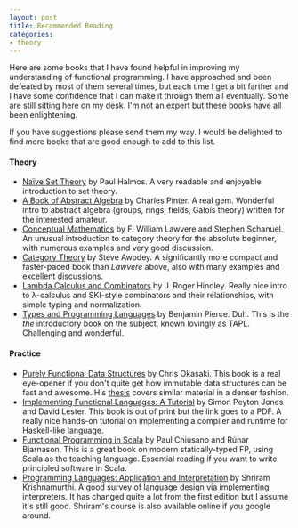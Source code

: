 ```yaml
---
layout: post
title: Recommended Reading
categories:
- theory
---
```


Here are some books that I have found helpful in improving my understanding of functional programming. I have approached and been defeated by most of them several times, but each time I get a bit farther and I have some confidence that I can make it through them all eventually. Some are still sitting here on my desk. I'm not an expert but these books have all been enlightening.

If you have suggestions please send them my way. I would be delighted to find more books that are good enough to add to this list.

#### Theory

- [Naïve Set Theory](http://www.amazon.com/Naive-Set-Theory-Paul-Halmos/dp/1614271313) by Paul Halmos. A very readable and  enjoyable introduction to set theory.
- [A Book of Abstract Algebra](http://www.amazon.com/Book-Abstract-Algebra-Second-Mathematics/dp/0486474178/ref=sr_1_1?s=books&ie=UTF8&qid=1396505666&sr=1-1&keywords=A+Book+of+Abstract+Algebra) by Charles Pinter. A real gem. Wonderful intro to abstract algebra (groups, rings, fields, Galois theory) written for the interested amateur.
- [Conceptual Mathematics](http://www.amazon.com/Conceptual-Mathematics-First-Introduction-Categories/dp/052171916X/ref=sr_1_1?s=books&ie=UTF8&qid=1396505702&sr=1-1&keywords=Conceptual+Mathematics) by F. William Lawvere and Stephen Schanuel. An unusual introduction to category theory for the absolute beginner, with numerous examples and very good discussion.
- [Category Theory](http://www.amazon.com/Category-Theory-Oxford-Logic-Guides/dp/0199237182/ref=sr_1_1?s=books&ie=UTF8&qid=1396505725&sr=1-1&keywords=Category+Theory)  by Steve Awodey. A significantly more compact and faster-paced book than *Lawvere* above, also with many examples and excellent discussions.
- [Lambda Calculus and Combinators](http://www.amazon.com/Lambda-Calculus-Combinators-Introduction-Roger-Hindley/dp/0521898854/ref=sr_1_1?s=books&ie=UTF8&qid=1396505747&sr=1-1&keywords=Lambda+Calculus+and+Combinators) by J. Roger Hindley. Really nice intro to λ-calculus and SKI-style combinators and their relationships, with simple typing and normalization.
- [Types and Programming Languages](http://www.amazon.com/Types-Programming-Languages-Benjamin-Pierce/dp/0262162091/ref=sr_1_1?s=books&ie=UTF8&qid=1396505785&sr=1-1&keywords=Types+and+Programming+Languages) by Benjamin Pierce. Duh. This is the *the* introductory book on the subject, known lovingly as TAPL. Challenging and wonderful.

#### Practice

- [Purely Functional Data Structures](http://www.amazon.com/Purely-Functional-Structures-Chris-Okasaki/dp/0521663504) by Chris Okasaki. This book is a real eye-opener if you don't quite get how immutable data structures can be fast and awesome. His [thesis](http://www.cs.cmu.edu/~rwh/theses/okasaki.pdf) covers similar material in a denser fashion.
- [Implementing Functional Languages: A Tutorial](http://research.microsoft.com/en-us/um/people/simonpj/Papers/pj-lester-book/) by Simon Peyton Jones and David Lester. This book is out of print but the link goes to a PDF. A really nice hands-on tutorial on implementing a compiler and runtime for Haskell-like language. 
- [Functional Programming in Scala](http://manning.com/bjarnason/) by Paul Chiusano and Rúnar Bjarnason. This is a great book on modern statically-typed FP, using Scala as the teaching language. Essential reading if you want to write principled software in Scala.
- [Programming Languages: Application and Interpretation](http://cs.brown.edu/~sk/Publications/Books/ProgLangs/) by Shriram Krishnamurthi. A good survey of language design via implementing interpreters. It has changed quite a lot from the first edition but I assume it's still good. Shriram's course is also available online if you google around.
